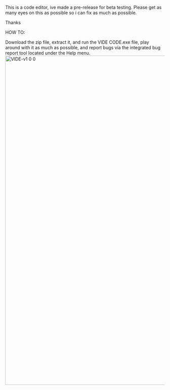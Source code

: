 This is a code editor, ive made a pre-release for beta testing. Please get as many eyes on this as possible so i can fix as much as possible.

Thanks

HOW TO:

Download the zip file, extract it, and run the VIDE CODE.exe file, play around with it as much as possible, and report bugs via the integrated
bug report tool located under the Help menu.<img width="1919" height="1039" alt="VIDE-v1 0 0" src="https://github.com/user-attachments/assets/41673ea8-e459-459a-b3e4-6ca850008f86" />
